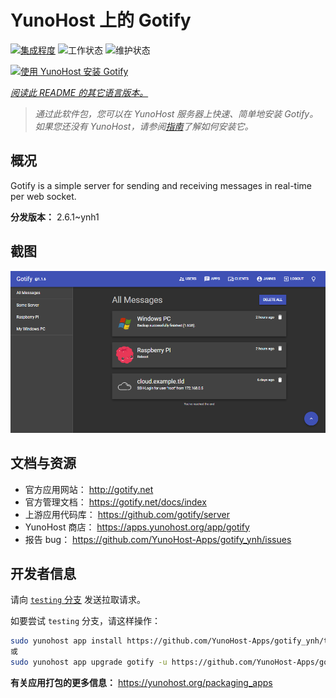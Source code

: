 <!--
注意：此 README 由 <https://github.com/YunoHost/apps/tree/master/tools/readme_generator> 自动生成
请勿手动编辑。
-->

# YunoHost 上的 Gotify

[![集成程度](https://apps.yunohost.org/badge/integration/gotify)](https://ci-apps.yunohost.org/ci/apps/gotify/)
![工作状态](https://apps.yunohost.org/badge/state/gotify)
![维护状态](https://apps.yunohost.org/badge/maintained/gotify)

[![使用 YunoHost 安装 Gotify](https://install-app.yunohost.org/install-with-yunohost.svg)](https://install-app.yunohost.org/?app=gotify)

*[阅读此 README 的其它语言版本。](./ALL_README.md)*

> *通过此软件包，您可以在 YunoHost 服务器上快速、简单地安装 Gotify。*  
> *如果您还没有 YunoHost，请参阅[指南](https://yunohost.org/install)了解如何安装它。*

## 概况

Gotify is a simple server for sending and receiving messages in real-time per web socket.


**分发版本：** 2.6.1~ynh1

## 截图

![Gotify 的截图](./doc/screenshots/ui.png)

## 文档与资源

- 官方应用网站： <http://gotify.net>
- 官方管理文档： <https://gotify.net/docs/index>
- 上游应用代码库： <https://github.com/gotify/server>
- YunoHost 商店： <https://apps.yunohost.org/app/gotify>
- 报告 bug： <https://github.com/YunoHost-Apps/gotify_ynh/issues>

## 开发者信息

请向 [`testing` 分支](https://github.com/YunoHost-Apps/gotify_ynh/tree/testing) 发送拉取请求。

如要尝试 `testing` 分支，请这样操作：

```bash
sudo yunohost app install https://github.com/YunoHost-Apps/gotify_ynh/tree/testing --debug
或
sudo yunohost app upgrade gotify -u https://github.com/YunoHost-Apps/gotify_ynh/tree/testing --debug
```

**有关应用打包的更多信息：** <https://yunohost.org/packaging_apps>
